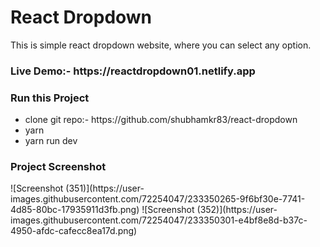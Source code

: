 # React Dropdown
This is simple react dropdown website, where you can select any option.

<h3>Live Demo:- https://reactdropdown01.netlify.app</h3>

<h3>Run this Project</h3>
<ul>
<li>clone git repo:- https://github.com/shubhamkr83/react-dropdown</li>
<li>yarn</li>
<li>yarn run dev</li>
</ul>

<h3>Project Screenshot</h3>
![Screenshot (351)](https://user-images.githubusercontent.com/72254047/233350265-9f6bf30e-7741-4d85-80bc-17935911d3fb.png)
![Screenshot (352)](https://user-images.githubusercontent.com/72254047/233350301-e4bf8e8d-b37c-4950-afdc-cafecc8ea17d.png)
